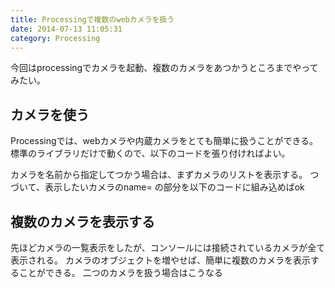 ```yaml
---
title: Processingで複数のwebカメラを扱う
date: 2014-07-13 11:05:31
category: Processing
---
```


今回はprocessingでカメラを起動、複数のカメラをあつかうところまでやってみたい。

## カメラを使う

Processingでは、webカメラや内蔵カメラをとても簡単に扱うことができる。
標準のライブラリだけで動くので、以下のコードを張り付ければよい。

<script src="https://gist.github.com/salmon2073/5ba5fb34123076b9186d.js"></script>

カメラを名前から指定してつかう場合は、まずカメラのリストを表示する。<script src="https://gist.github.com/salmon2073/3b84652ffa2c909bcb11.js"></script>
つづいて、表示したいカメラのname= の部分を以下のコードに組み込めばok

<script src="https://gist.github.com/salmon2073/54c37ed762cd5ebbb755.js"></script>

## 複数のカメラを表示する

先ほどカメラの一覧表示をしたが、コンソールには接続されているカメラが全て表示される。 カメラのオブジェクトを増やせば、簡単に複数のカメラを表示することができる。 二つのカメラを扱う場合はこうなる<script src="https://gist.github.com/salmon2073/7914538e0e710879d801.js"></script>

